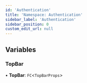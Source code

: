 ```yaml
---
id: 'Authentication'
title: 'Namespace: Authentication'
sidebar_label: 'Authentication'
sidebar_position: 0
custom_edit_url: null
---
```


## Variables

### TopBar

• **TopBar**: `FC`<`TopBarProps`\>
